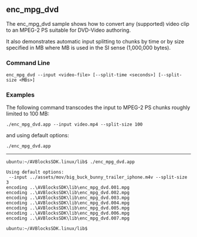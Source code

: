 ## enc_mpg_dvd

The enc_mpg_dvd sample shows how to convert any (supported) video clip to an MPEG-2 PS suitable for DVD-Video authoring.

It also demonstrates automatic input splitting to chunks by time or by size specified in MB where MB is used in the SI sense (1,000,000 bytes). 

### Command Line

	enc_mpg_dvd --input <video-file> [--split-time <seconds>] [--split-size <MBs>]
 
###	Examples

The following command transcodes the input to MPEG-2 PS chunks roughly limited to 100 MB:
	
	./enc_mpg_dvd.app --input video.mp4 --split-size 100 
	
and using default options:

	./enc_mpg_dvd.app

***
    ubuntu:~/AVBlocksSDK.linux/lib$ ./enc_mpg_dvd.app 
	
    Using default options:
 	 --input ../assets/mov/big_buck_bunny_trailer_iphone.m4v --split-size 3
	encoding ..\AVBlocksSDK\lib\enc_mpg_dvd.001.mpg
	encoding ..\AVBlocksSDK\lib\enc_mpg_dvd.002.mpg
	encoding ..\AVBlocksSDK\lib\enc_mpg_dvd.003.mpg
	encoding ..\AVBlocksSDK\lib\enc_mpg_dvd.004.mpg
	encoding ..\AVBlocksSDK\lib\enc_mpg_dvd.005.mpg
	encoding ..\AVBlocksSDK\lib\enc_mpg_dvd.006.mpg
	encoding ..\AVBlocksSDK\lib\enc_mpg_dvd.007.mpg	

    ubuntu:~/AVBlocksSDK.linux/lib$
